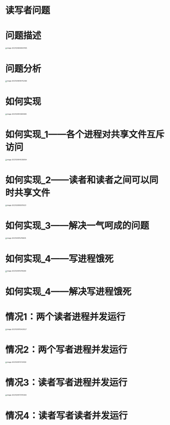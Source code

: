 # 读写者问题



# 问题描述

<img src="https://cvp.oss-cn-shanghai.aliyuncs.com/picgo/202312080848273.png" alt="image-20231208084847405" style="zoom: 33%;" />



# 问题分析

<img src="https://cvp.oss-cn-shanghai.aliyuncs.com/picgo/202312080907622.png" alt="image-20231208090752366" style="zoom: 33%;" />



# 如何实现

<img src="https://cvp.oss-cn-shanghai.aliyuncs.com/picgo/202312081436167.png" alt="image-20231208143655965" style="zoom: 33%;" />



# 如何实现_1——各个进程对共享文件互斥访问

<img src="https://cvp.oss-cn-shanghai.aliyuncs.com/picgo/202312081453203.png" alt="image-20231208145356064" style="zoom: 33%;" />



# 如何实现_2——读者和读者之间可以同时共享文件

<img src="https://cvp.oss-cn-shanghai.aliyuncs.com/picgo/202312081600369.png" alt="image-20231208160015021" style="zoom: 33%;" />



# 如何实现_3——解决一气呵成的问题

<img src="https://cvp.oss-cn-shanghai.aliyuncs.com/picgo/202312091521247.png" alt="image-20231209152116835" style="zoom: 33%;" />



# 如何实现_4——写进程饿死

<img src="https://cvp.oss-cn-shanghai.aliyuncs.com/picgo/202312091541754.png" alt="image-20231209154119290" style="zoom: 33%;" />



# 如何实现_4——解决写进程饿死



# 情况1：两个读者进程并发运行

<img src="https://cvp.oss-cn-shanghai.aliyuncs.com/picgo/202312091554819.png" alt="image-20231209155420527" style="zoom: 33%;" />



# 情况2：两个写者进程并发运行

<img src="https://cvp.oss-cn-shanghai.aliyuncs.com/picgo/202312091727351.png" alt="image-20231209172728129" style="zoom: 33%;" />



# 情况3：读者写者进程并发运行

<img src="https://cvp.oss-cn-shanghai.aliyuncs.com/picgo/202312091737622.png" alt="image-20231209173705383" style="zoom:33%;" />



# 情况4：读者写者读者并发运行

